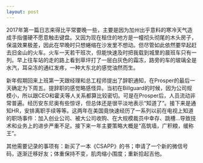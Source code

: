 ```yaml
---
layout: post
---
```


2017年第一篇日志来得比平常要晚一些，主要是因为加州出乎意料的寒冷天气造成手指僵硬不愿意触击键盘。又因为现在租住的地方是一幢彻头彻尾的木头房子，保温效果极差，因此在早晚时只想蜷缩在沙发里不想动。但尽管如此依然要早起赶去旧金山的火车。火车一天若干班次，但能快速及时把我载到城里的晨班车只有一列。早上往车站的走的路上看到草坪打了一层白灰色的霜冻，路旁的车的玻璃全是水汽，耳朵冻的通红发疼，一种大东北的感觉油然而生。

新年假期回来上班第一天跟经理和总工程师提出了辞职通知，在Prosper的最后一天确定为下周五。提辞职的感觉略感怪异。当初在Billguard的时候，因为公司规模小，所以跟CEO和霍夫等人关系都算比较密切。可是在Prosper后，人员流动非常普遍。经历安东尼奥有些惊讶，但总体还是很平淡地表示“知道了”。接下来是通知HR，安排离职手续等等。这两年在美国竟快速经历了一系列以前在电视上知道的职场事件：加入创业公司、被大公司收购、在大规模裁员中幸存、跳槽...导致技术和业务上的进步严重不足。接下来一年主要策略大概是“高筑墙，广积粮，缓称王”。

其他需要记录的事项有：新买了一本《CSAPP》的书；申请了一个新的微信号码，逐渐迁移好友；体重保持不变，肌肉缩小围度；重新拾起吉他。

